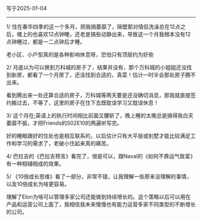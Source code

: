 
写于2025-01-04

-----

1/ 住在春华四季的这一个多月，把我搞萎靡了，隔壁那对情侣洗澡总在12点之后，楼上的也喜欢12点钟睡，还老是搞些动静出来，导致这一个月我根本没有12点钟睡过，都是一二点钟后才睡。

老小区、小户型真的是各种影响休息呀，恐怕只有顶层约为好些

2/ 月底以为可以换到万科城的房子了，结果并没有，那个万科城的小姐姐还没找到新房，都看了一个月房了，还没找到合适的，真菜！估计一时半会那处房子腾不出来。

看到腾出来一处还算合适的房子，万科城等两天要是还没确切消息，那我就直接签约搬过去，不等了，这里的房子在住下去既耽误学习又耽误休息！

3/ 这个月在;英语上的执行时间相比前面又腰斩了，晚上睡的太晚总是搞得我白天萎靡不振，才把Friends的S02E10的两遍听写完。

好的睡眠跟好的住处也是相互联系的，以后估计只有大平层或别墅才能比较满足工作和学习的需求了，老破小住起来真的痛苦。


4/ 巴拉吉的《巴拉吉预言》看完了，很是可以，跟Naval的《如何不靠运气致富》有一种相辅相成的效果。

5/ 《10倍成长思维》看了一部分，非常不错，让我理解一些原来没理解的事情，以及10倍成长为啥更容易。

理解了Elon为啥可以管理多家公司还能做到持续增长的。这个策略以后可以用在产品和运营公司上面了，我相信我未来慢慢也有能力运营多家不同类型的不断增长的公司。
